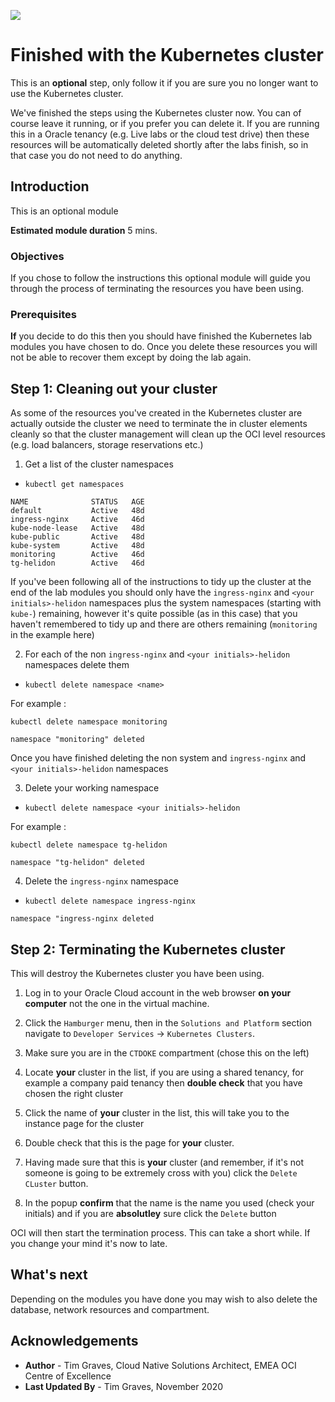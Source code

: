 ![](../../../common/images/customer.logo2.png)

# Finished with the Kubernetes cluster

This is an **optional** step, only follow it if you are sure you no longer want to use the Kubernetes cluster.

We've finished the steps using the Kubernetes cluster now. You can of course leave it running, or if you prefer you can delete it. If you are running this in a Oracle tenancy (e.g. Live labs or the cloud test drive) then these resources will be automatically deleted shortly after the labs finish, so in that case you do not need to do anything.

## Introduction

This is an optional module

**Estimated module duration** 5 mins.

### Objectives

If you chose to follow the instructions this optional module will guide you through the process of terminating the resources you have been using.

### Prerequisites

**If** you decide to do this then you should have finished the Kubernetes lab modules you have chosen to do. Once you delete these resources you will not be able to recover them except by doing the lab again.

## Step 1: Cleaning out your cluster

As some of the resources you've created in the Kubernetes cluster are actually outside the cluster we need to terminate the in cluster elements cleanly so that the cluster management will clean up the OCI level resources (e.g. load balancers, storage reservations etc.)

  1. Get a list of the cluster namespaces
  
  - `kubectl get namespaces`
  
  ```
NAME              STATUS   AGE
default           Active   48d
ingress-nginx     Active   46d
kube-node-lease   Active   48d
kube-public       Active   48d
kube-system       Active   48d
monitoring        Active   46d
tg-helidon        Active   46d
```

If you've been following all of the instructions to tidy up the cluster at the end of the lab modules you should only have the `ingress-nginx` and `<your initials>-helidon` namespaces plus the system namespaces (starting with `kube-`) remaining, however it's quite possible (as in this case) that you haven't remembered to tidy up and there are others remaining (`monitoring` in the example here)

  2. For each of the non `ingress-nginx` and  `<your initials>-helidon` namespaces delete them
  
  - `kubectl delete namespace <name>`
  
  For example :
  
  `kubectl delete namespace monitoring`

  ```
namespace "monitoring" deleted  
```

Once you have finished deleting the non system and `ingress-nginx` and  `<your initials>-helidon` namespaces

  3. Delete your working namespace
  
  - `kubectl delete namespace <your initials>-helidon`
  
  For example :
  
  `kubectl delete namespace tg-helidon`

  ```
namespace "tg-helidon" deleted  
```

  4. Delete the `ingress-nginx` namespace
  
  - `kubectl delete namespace ingress-nginx`

  ```
namespace "ingress-nginx deleted  
```

## Step 2: Terminating the Kubernetes cluster

This will destroy the Kubernetes cluster you have been using.

  1. Log in to your Oracle Cloud account in the web browser **on your computer** not the one in the virtual machine.
  
  2. Click the `Hamburger` menu, then in the `Solutions and Platform` section navigate to `Developer Services` -> `Kubernetes Clusters`.
  
  3. Make sure you are in the `CTDOKE` compartment (chose this on the left)
  
  4. Locate **your** cluster in the list, if you are using a shared tenancy, for example a company paid tenancy then **double check** that you have chosen the right cluster
  
  5. Click the name of **your** cluster in the list, this will take you to the instance page for the cluster
  
  6. Double check that this is the page for **your** cluster.
  
  7. Having made sure that this is **your** cluster (and remember, if it's not someone is going to be extremely cross with you) click the `Delete CLuster` button.
 
  8. In the popup **confirm** that the name is the name you used (check your initials) and if you are **absolutley** sure click the `Delete` button
  
OCI will then start the termination process. This can take a short while. If you change your mind it's now to late.

## What's next

Depending on the modules you have done you may wish to also delete the database, network resources and compartment.

## Acknowledgements

* **Author** - Tim Graves, Cloud Native Solutions Architect, EMEA OCI Centre of Excellence
* **Last Updated By** - Tim Graves, November 2020

